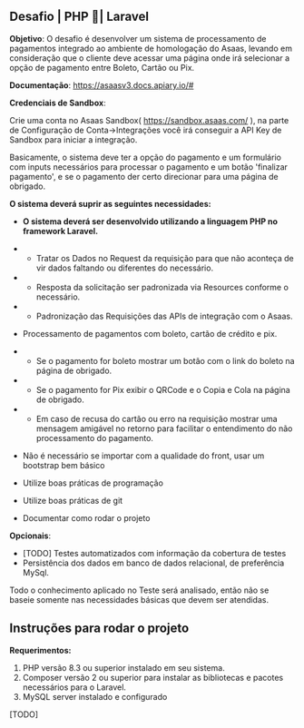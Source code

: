 ## Desafio | PHP 🐘| Laravel

**Objetivo**: O desafio é desenvolver um sistema de processamento de pagamentos integrado ao ambiente de homologação do Asaas, levando em consideração que o cliente deve acessar uma página onde irá selecionar a opção de pagamento entre Boleto, Cartão ou Pix.

**Documentação**: https://asaasv3.docs.apiary.io/#

**Credenciais de Sandbox**:

Crie uma conta no Asaas Sandbox( https://sandbox.asaas.com/ ), na parte de Configuração de Conta->Integrações você irá conseguir a API Key de Sandbox para iniciar a integração.

Basicamente, o sistema deve ter a opção do pagamento e um formulário com inputs necessários para processar o pagamento e um botão 'finalizar pagamento', e se o pagamento der certo direcionar para uma página de obrigado.

**O sistema deverá suprir as seguintes necessidades:**

- **O sistema deverá ser desenvolvido utilizando a linguagem PHP no framework Laravel.**

- - Tratar os Dados no Request da requisição para que não aconteça de vir dados faltando ou diferentes do necessário.
- - Resposta da solicitação ser padronizada via Resources conforme o necessário.
- - Padronização das Requisições das APIs de integração com o Asaas.
- Processamento de pagamentos com boleto, cartão de crédito e pix.
- - Se o pagamento for boleto mostrar um botão com o link do boleto na página de obrigado.
- - Se o pagamento for Pix exibir o QRCode e o Copia e Cola na página de obrigado.
- - Em caso de recusa do cartão ou erro na requisição mostrar uma mensagem amigável no retorno para facilitar o entendimento do não processamento do pagamento.
- Não é necessário se importar com a qualidade do front, usar um bootstrap bem básico
- Utilize boas práticas de programação
- Utilize boas práticas de git
- Documentar como rodar o projeto

**Opcionais**:
- [TODO] Testes automatizados com informação da cobertura de testes
- Persistência dos dados em banco de dados relacional, de preferência MySql.

Todo o conhecimento aplicado no Teste será analisado, então não se baseie somente nas necessidades básicas que devem ser atendidas.

## Instruções para rodar o projeto
**Requerimentos:**
1. PHP versão 8.3 ou superior instalado em seu sistema.
2. Composer versão 2 ou superior para instalar as bibliotecas e pacotes necessários para o Laravel.
3. MySQL server instalado e configurado

[TODO]
